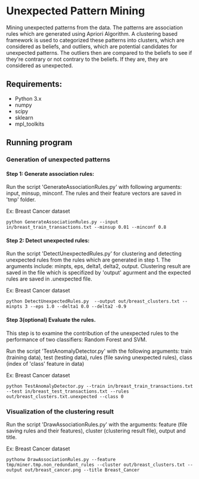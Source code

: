 # Unexpected Pattern Mining
Mining unexpected patterns from the data. The patterns are association rules which are generated using Apriori Algorithm. A clustering based framework is used to categorized these patterns into clusters, which are considered as beliefs, and outliers, which are potential candidates for unexpected patterns. The outliers then are compared to the beliefs to see if they're contrary or not contrary to the beliefs. If they are, they are considered as unexpected.

## Requirements:
- Python 3.x
- numpy
- scipy
- sklearn
- mpl_toolkits

## Running program
### Generation of  unexpected patterns
#### Step 1: Generate association rules:
Run the script 'GenerateAssociationRules.py' with following arguments: input, minsup, minconf. The rules and their feature vectors are saved in 'tmp' folder.

Ex: Breast Cancer dataset
```
python GenerateAssociationRules.py --input in/breast_train_transactions.txt --minsup 0.01 --minconf 0.8
```
#### Step 2: Detect unexpected rules:
Run the script 'DetectUnexpectedRules.py' for clustering and detecting unexpected rules from the rules which are generated in step 1. The arguments include: minpts, eps, delta1, delta2, output. Clustering result are saved in the file which is specifized by 'output' agurment and the expected rules are saved in <output>.unexpected file.

Ex: Breast Cancer dataset
```
python DetectUnexpectedRules.py  --output out/breast_clusters.txt --minpts 3 --eps 1.0 --delta1 0.0 --delta2 -0.9
```
#### Step 3(optional) Evaluate the rules.
This step is to examine the contribution of the unexpected rules to the performance of two classifiers: Random Forest and SVM.

Run the script 'TestAnomalyDetector.py' with the following arguments: train (training data), test (testing data), rules (file saving unexpected rules), class (index of 'class' feature in data)

Ex: Breast Cancer dataset
```
python TestAnomalyDetector.py --train in/breast_train_transactions.txt --test in/breast_test_transactions.txt --rules out/breast_clusters.txt.unexpected --class 0
```
### Visualization of the clustering result
Run the script 'DrawAssociationRules.py' with the arguments: feature (file saving rules and their features), cluster (clustering result file), output and title.

Ex: Breast Cancer dataset
```
pythonw DrawAssociationRules.py --feature tmp/miner.tmp.non_redundant_rules --cluster out/breast_clusters.txt --output out/breast_cancer.png --title Breast_Cancer
```


